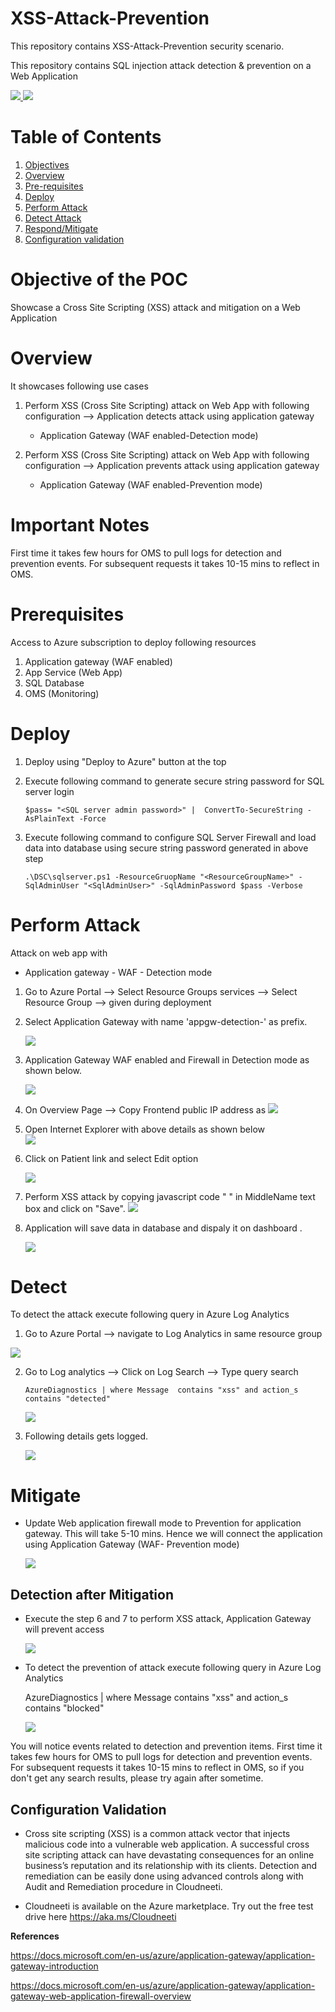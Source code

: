 # XSS-Attack-Prevention
This repository contains XSS-Attack-Prevention security scenario.

This repository contains SQL injection attack detection & prevention on a Web Application <p></p>

<a href="https://portal.azure.com/#create/Microsoft.Template/uri/https%3A%2F%2Fraw.githubusercontent.com%2FAvyanConsultingCorp%2FXSS-Attack-Prevention%2Fmaster%2F101-XSS-Attack-Prevention%2Fazuredeploy.json" target="_blank">
    <img src="http://azuredeploy.net/deploybutton.png"/> 
</a>
<a href="http://armviz.io/#/?load=https%3A%2F%2Fraw.githubusercontent.com%2FAvyanConsultingCorp%2FXSS-Attack-Prevention%2Fmaster%2F101-XSS-Attack-Prevention%2Fazuredeploy.json" target="_blank">
    <img src="http://armviz.io/visualizebutton.png"/> 
</a>

# Table of Contents
1. [Objectives](#objectives)
2. [Overview](#overview)
3. [Pre-requisites](#prerequisites)
4. [Deploy](#deployment)
5. [Perform Attack](#attack)
6. [Detect Attack](#detect)
7. [Respond/Mitigate](#mitigate)
8. [Configuration validation](#config)

<a name="objectives"></a>
# Objective of the POC
Showcase a Cross Site Scripting (XSS) attack and mitigation on a Web Application 

<a name="overview"></a>
# Overview
It showcases following use cases
1. Perform XSS (Cross Site Scripting) attack on Web App with following configuration --> Application detects attack using application gateway
    * Application Gateway (WAF enabled-Detection mode)
  

2. Perform XSS (Cross Site Scripting) attack on Web App with following configuration --> Application prevents attack using application gateway
    * Application Gateway (WAF enabled-Prevention mode)
  

# Important Notes <a name="notes"></a>
First time it takes few hours for OMS to pull logs for detection and prevention events. For subsequent requests it takes 10-15 mins to reflect in OMS.

<a name="prerequisites"></a>
# Prerequisites
Access to Azure subscription to deploy following resources 
1. Application gateway (WAF enabled)
2. App Service (Web App)
3. SQL Database 
4. OMS (Monitoring)

<a name="deployment"></a>
# Deploy

1. Deploy using "Deploy to Azure" button at the top 

2. Execute following command to generate secure string password for SQL server login

    `$pass= "<SQL server admin password>" |  ConvertTo-SecureString -AsPlainText -Force`

2. Execute following command to configure SQL Server Firewall and load data into database using secure string password generated in above step

    `.\DSC\sqlserver.ps1 -ResourceGruopName "<ResourceGroupName>" -SqlAdminUser "<SqlAdminUser>" -SqlAdminPassword $pass -Verbose`

<a name="attack"></a>
# Perform Attack 
Attack on web app with
* Application gateway - WAF - Detection mode 
 

1. Go to Azure Portal --> Select Resource Groups services --> Select Resource Group --> <ResourceGroupName> given during deployment

2. Select Application Gateway with name 'appgw-detection-' as prefix.

    ![](images/xss-appgateway-det-location.png)


3. Application Gateway WAF enabled and Firewall in Detection mode as shown below.

    ![](images/xss-appgateway-waf-det.png)

4. On Overview Page --> Copy Frontend public IP address as
    ![](images/xss-appgateway-det-ip.png)

5. Open Internet Explorer with above details as shown below  
    ![](images/xss-webapp-contoso-landingpage.png)

4. Click on Patient link and select Edit option 

    ![](images/xss-webapp-contoso-patients-defpage.png)

4. Perform XSS attack by copying javascript code " **<script>alert('test script')</script>** " in MiddleName text box and click on "Save". 
 ![](images/xss-attack-script.png) 


5. Application will save data in database and dispaly it on dashboard
.

    ![](images/xss-attack-dashboard.png)    
    
<a name="detect"></a>    
# Detect
To detect the attack execute following query in Azure Log Analytics
1. Go to Azure Portal --> navigate to Log Analytics in same resource group  

![](images/xss-common-oms-location.png) 

2. Go to Log analytics --> Click on Log Search --> Type query search 

    ```AzureDiagnostics | where Message  contains "xss" and action_s contains "detected"```

    ![](images/xss-oms-log-ana-location.png) 
    
3. Following details gets logged. 

    ![](images/xss-log-analytics-det.png) 
    
<a name="mitigate"></a>
# Mitigate 

  * Update Web application firewall mode to Prevention for application gateway. This will take 5-10 mins. Hence we will connect the application using Application Gateway (WAF- Prevention mode) 

    ![](images/xss-appgateway-waf-prev.png)    
    
  

## Detection after Mitigation 

* Execute the step 6 and 7  to perform XSS attack, Application Gateway will prevent access

    ![](images/403-forbidden-access-denied.png)  

 
* To detect the prevention of attack execute following query in Azure Log Analytics


    AzureDiagnostics | where Message  contains "xss" and action_s contains "blocked"
    
    ![](images/xss-log-analytics-blocked.png)  


You will notice events related to detection and prevention items. First time it takes few hours for OMS to pull logs for detection and prevention events. For subsequent requests it takes 10-15 mins to reflect in OMS, so if you don't get any search results, please try again after sometime.


<a name="config"></a>
## Configuration Validation
* Cross site scripting (XSS) is a common attack vector that injects malicious code into a vulnerable web application. A successful cross site scripting attack can have devastating consequences for an online business’s reputation and its relationship with its clients. Detection and remediation can be easily done using advanced controls along with Audit and Remediation procedure in Cloudneeti.

* Cloudneeti is available on the Azure marketplace. Try out the free test drive here https://aka.ms/Cloudneeti 



**References** 

https://docs.microsoft.com/en-us/azure/application-gateway/application-gateway-introduction
 
https://docs.microsoft.com/en-us/azure/application-gateway/application-gateway-web-application-firewall-overview





